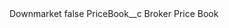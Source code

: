 <?xml version="1.0" encoding="UTF-8"?>
<CustomMetadata xmlns="http://soap.sforce.com/2006/04/metadata" xmlns:xsi="http://www.w3.org/2001/XMLSchema-instance" xmlns:xsd="http://www.w3.org/2001/XMLSchema">
    <label>Downmarket</label>
    <protected>false</protected>
    <values>
        <field>PriceBook__c</field>
        <value xsi:type="xsd:string">Broker Price Book</value>
    </values>
</CustomMetadata>
